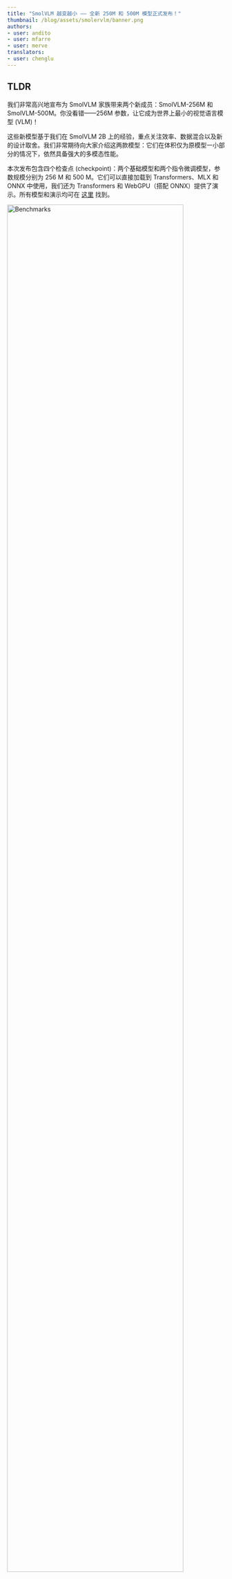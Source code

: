 ```yaml
---
title: "SmolVLM 越变越小 —— 全新 250M 和 500M 模型正式发布！"
thumbnail: /blog/assets/smolervlm/banner.png
authors:
- user: andito
- user: mfarre
- user: merve
translators:
- user: chenglu
---
```


## TLDR

我们非常高兴地宣布为 SmolVLM 家族带来两个新成员：SmolVLM-256M 和 SmolVLM-500M。你没看错——256M 参数，让它成为世界上最小的视觉语言模型 (VLM)！

这些新模型基于我们在 SmolVLM 2B 上的经验，重点关注效率、数据混合以及新的设计取舍。我们非常期待向大家介绍这两款模型：它们在体积仅为原模型一小部分的情况下，依然具备强大的多模态性能。

本次发布包含四个检查点 (checkpoint)：两个基础模型和两个指令微调模型，参数规模分别为 256 M 和 500 M。它们可以直接加载到 Transformers、MLX 和 ONNX 中使用，我们还为 Transformers 和 WebGPU（搭配 ONNX）提供了演示。所有模型和演示均可在 [这里](https://huggingface.co/collections/HuggingFaceTB/smolvlm-256m-and-500m-6791fafc5bb0ab8acc960fb0) 找到。

<img src="https://huggingface.co/datasets/huggingface/documentation-images/resolve/main/smoller_vlm_benchmarks.png" alt="Benchmarks" style="width:90%;" />

## 目录

- [概述](#overview)
- [为什么要更小？](#why-go-smaller)
    - [探索 256 M 参数的“小巨人”](#meet-the-256m-parameter-giant)
    - [500 M 的进阶选择](#a-step-up-500m)
- [与 SmolVLM 2 B 相比有什么变化？](#what-changed-since-smolvlm-2b)
- [更小的多模态检索：ColSmolVLM 256M & 500M](#meet-smoller-colsmolvlm)
- [如何使用更小的 SmolVLM](#using-smaller-smolvlm)
- [后续计划](#next-steps)

## 概览

- **SmolVLM-256M** ——世界上最小的视觉语言模型！
- **SmolVLM-500M** ——拥有 5 亿参数的兄弟版本，能在保持极轻量的同时带来显著性能提升。
- **新的视觉编码器选择** ——我们比较了 SigLIP 400M SO（用于 SmolVLM 2B 以及许多其他大型 VLM）与更小的 SigLIP base patch-16/512。结果令人惊讶：更大体量的编码器只带来了微弱的性能提升，因此我们在新版本中选用了拥有 93M 参数的 SigLIP base patch-16/512。
- **更高的图像分辨率** ——我们更小的视觉编码器可以以更高分辨率处理图像（灵感来自 Apple 和 Google 的研究），几乎没有额外负担，但能带来更敏锐的视觉理解。
- **训练优化** ——我们使用了一种新的 Token 化技巧，让模型在实际场景的基准测试中获得了显著提升，尽管从训练损失上看并不明显。

我们也在让模型规模与 SmolLM2 家族（135M、360M、1.7B）保持一致，所以现在你有一整套灵活的小型大语言模型 (LLM) + 视觉语言模型 (VLM) 组合来进行各种实验。


## 为什么要更小？

自从我们发布 SmolVLM 2B 以来，社区反响一直非常好：模型轻量、开源且许可宽松，也易于集成到现有工作流程中。但我们希望进一步让那些受限于设备、只能使用普通笔记本电脑，甚至希望在浏览器中进行推理的用户也能更方便地使用。这就是全新 256M 和 500M 模型诞生的原因。对于需要处理海量数据的用户而言，这些模型在运行成本上也远低于 2B 版本。

过去一年里，我们训练了两个 80B 视觉语言模型，并将它们缩减到 8B。随后又挑战把 2B 的 SmolVLM 继续做小。我们发现还能做得更极致！我们很高兴地展示，在 256M 和 500M 参数规模上，模型依然能拥有相当出色的性能。我们的 256M 版本是迄今为止发布的最小 VLM，但在性能上已超越我们 17 个月前发布的 Idefics 80B 模型。

<img src="https://huggingface.co/datasets/huggingface/documentation-images/resolve/main/smoller_vlm_benchmarks.png" alt="Benchmarks" style="width:90%;" />

### 探索 256 M 参数的“小巨人”

仅 256 M 参数就让这款模型成为有史以来最小的 VLM。别看它体量小，却依然足以在很多多模态任务上“大显身手”，包括：

- **图像描述**：给图像或短视频生成文字说明。
- **文档问答**：回答关于 PDF 或扫描文本的问题。
- **基础视觉推理**：回答图表、示意图等方面的提问。


### 500M 的进阶选择

如果你需要更多的性能余量，又希望保持较低的内存占用，那么 SmolVLM-500M（5 亿参数）是一个折中的方案。它比之前的 2B 模型小得多，却能在 DocVQA、MMMU 等任务上取得更接近大模型的成绩。我们还发现它对提示词更加敏感，开箱即用就能更好地适应生产环境。当然，对这两个模型进行微调都可以显著提升它们的性能。

我们在 A100 上对不同批量大小进行了吞吐量测试，结果显示相比 2B 模型有着明显的加速效果。
<img src="https://huggingface.co/datasets/huggingface/documentation-images/resolve/main/throughput.png
" alt="Benchmarks" style="width:90%;" />

## 与 SmolVLM 2B 相比有什么变化？

1. **视觉编码器选择**  
   过去我们一直使用 SigLIP 400M SO 视觉主干，它也经常出现在其他大型 VLM 架构中。对于此次的小模型，我们实验了两种编码器：  
   - **SigLIP 400M SO**：更高容量，性能更好。  
   - **SigLIP base patch-16/512 (93 M)**：规模更小，但性能竟然十分接近。  

   结果显示，两者在性能差距并不大，所以我们在 256M 和 500M 两个版本中都选择了更小的视觉编码器。此外，更小的编码器还能处理更高分辨率的图像，参考 [Apple](https://arxiv.org/pdf/2403.09611) 和 [Google](https://arxiv.org/pdf/2412.03555) 的研究，这常常能在无需大幅增加参数的前提下，显著提升对图像内容的理解。

2. **数据混合更新**  
   同上一版一样，我们继续使用 [The Cauldron](https://huggingface.co/datasets/HuggingFaceM4/the_cauldron) 和 [Docmatix](https://huggingface.co/datasets/HuggingFaceM4/Docmatix)，并新增了 [MathWriting](https://huggingface.co/datasets/andito/mathwriting-google)。

<img src="https://huggingface.co/datasets/huggingface/documentation-images/resolve/main/smolvlm_datamixture.gif" alt="Data mixture" style="width:90%;" />

我们重新调整了这些数据集的比例，更加强调文档理解（41%）和图像描述（14%），同时仍然兼顾视觉推理、图表理解以及一般的指令跟随。

因此，新模型在文档理解方面有了更坚实的基础，也欢迎进一步微调来提升在特定任务上的表现。


3. **Token 化优化**  
   我们进一步增加了像素混排的效率！新模型以每个 Token 处理 4096 像素的方式对图像进行编码，而之前 2 B 模型是每个 Token 处理 1820 像素。  
   此外，我们加入了特殊的 Token 来表示子图像分隔符，这样像 `<row_1_col_1>` 这样的标记不会再被拆分成 7 个 Token，而是映射到 1 个 Token。一直到 `<row_6_col_6>` 都做了类似处理。这大大提升了模型训练的稳定性和推理结果质量。更多细节可见这篇 [LinkedIn 文章](https://www.linkedin.com/posts/andimarafioti_when-worse-training-losses-lead-to-better-activity-7284521064934592513-yBZe?utm_source=share&utm_medium=member_desktop)。

4. **完善 SmolLM2-SmolVLM 家族**  
   SmolLM2 提供了 135 M、360 M 和 1.7 B 三种规模。这次发布的 256 M 和 500 M VLM 刚好补齐了“小型大语言模型 + 视觉语言模型”的产品线，让你可以自由搭配。

## 更小的多模态检索：ColSmolVLM 256 M & 500 M

我们还发现，这些模型进行微调和实验都非常简便。受 ColBERT-like 检索模型启发的团队训练了 ColSmolVLM，让多模态检索在速度上达到了最先进水平，而且性能上可与体量大 10 倍的模型相媲美。SmolVLM 的轻量化特性让搭建可检索数据库的过程更加高效、成本更低。我们相信 256M 模型会成为不少专用场景的理想选择。更多关于如何使用新的 ColSmolVLM 配合 SmolVLM 构建多模态检索的示例，请参见 [后续计划](#next-steps)。

<img src="https://huggingface.co/datasets/huggingface/documentation-images/resolve/main/colsmol_tiny.png" alt="Benchmarks" style="width:90%;" />


## SmolDocling

我们与 IBM 合作，为他们的 [Docling](https://github.com/DS4SD/docling) 项目打造了专用模型。IBM 基于 256M 模型的初步结果已经十分惊艳。以下是他们分享的一些示例，欢迎持续关注更多动态！

<img src="https://huggingface.co/datasets/huggingface/documentation-images/resolve/main/smoldocling_layout_table_image.png" alt="Benchmarks" style="width:90%;" />
<img src="https://huggingface.co/datasets/huggingface/documentation-images/resolve/main/smoldocling_code.png" alt="Benchmarks" style="width:90%;" />

## 如何使用更小的 SmolVLM

这些新的 SmolVLM 与旧版本的代码无缝兼容。你可以使用 Transformers 和 MLX 来完成推理或微调，也可以在 TRL 中进行对齐训练。此外，本次发布还提供了 ONNX 检查点。

如果想在 Transformers 中快速上手 SmolVLM，可以按照类似下面的示例使用：

```python
import torch
from transformers import AutoProcessor, AutoModelForVision2Seq

# Initialize processor and model
processor = AutoProcessor.from_pretrained("HuggingFaceTB/SmolVLM-500M-Instruct")
model = AutoModelForVision2Seq.from_pretrained(
    "HuggingFaceTB/SmolVLM-500M-Instruct",
    torch_dtype=torch.bfloat16,
    _attn_implementation="flash_attention_2" if DEVICE == "cuda" else "eager",
)

# Create input messages
messages = [
    {
        "role": "user",
        "content": [
            {"type": "image"},
            {"type": "text", "text": "Can you describe this image?"}
        ]
    },
]

# Preprocess
prompt = processor.apply_chat_template(messages, add_generation_prompt=True)
inputs = processor(text=prompt, images=[image], return_tensors="pt")

# Generate
generated_ids = model.generate(**inputs, max_new_tokens=500)
generated_texts = processor.batch_decode(
    generated_ids,
    skip_special_tokens=True,
)
```

如果想在 MLX 中配合 SmolVLM，运行相应的 CLI 命令也非常便捷：

```bash
python3 -m mlx_vlm.generate --model HuggingfaceTB/SmolVLM-500M-Instruct --max-tokens 400 --temp 0.0 --image https://huggingface.co/datasets/huggingface/documentation-images/resolve/main/vlm_example.jpg --prompt "What is in this image?"
```

<img src="https://huggingface.co/datasets/huggingface/documentation-images/resolve/main/smolvlm-mlx.gif" alt="MLX" style="width:90%;" />

我们还提供了针对 WebGPU 的演示版，分别为 [SmolVLM-256M-Instruct](https://huggingface.co/spaces/HuggingFaceTB/SmolVLM-256M-Instruct-WebGPU) 和 [SmolVLM-500M-Instruct](https://huggingface.co/spaces/HuggingFaceTB/SmolVLM-500M-Instruct-WebGPU)。  

更多关于微调及与 ColSmolVLM 结合构建多模态 RAG 的链接，请见下文的 [后续计划](#next-steps)。

## 后续计划

- 我们期待看到大家将如何使用这些更小的 VLM！点击 [这里](https://huggingface.co/collections/HuggingFaceTB/smolvlm-256m-and-500m-6791fafc5bb0ab8acc960fb0) 率先体验。
- 如需进一步了解 SmolVLM，请访问 [这里](https://huggingface.co/blog/smolvlm)。
- [使用 Transformers 对 SmolVLM 进行微调与 QLoRA](https://github.com/merveenoyan/smol-vision/blob/main/Smol_VLM_FT.ipynb)
- [在消费级 GPU 上使用 TRL，对 SmolVLM 进行直接偏好优化 (DPO)](Fine-tuning SmolVLM using direct preference optimization (DPO) with TRL on a consumer GPU)
- [在 Colab 免费 GPU 上使用 ColSmolVLM 和 SmolVLM 构建多模态 RAG](https://huggingface.co/learn/cookbook/fine_tuning_vlm_dpo_smolvlm_instruct)

特别感谢 ViDoRe 团队为本次发布训练了 ColSmolVLM；同时感谢 [Tony Wu](https://huggingface.co/tonywu71)、[Manuel Faysse](https://huggingface.co/manu) 以及 [Joshua Lochner](https://huggingface.co/Xenova) 在 ONNX 转换与 WebGPU 演示中的帮助，也要感谢 [Vaibhav Srivastav](https://huggingface.co/reach-vb) 为本次发布做出的贡献。